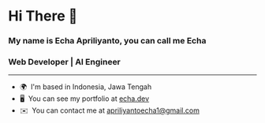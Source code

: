Hi There 👋 
========================================================================================================================================
### My name is Echa Apriliyanto, you can call me Echa
### Web Developer | AI Engineer
---------------------------

* 🌍  I'm based in Indonesia, Jawa Tengah
* 🖥️  You can see my portfolio at [echa.dev](http://echa.dev)
* ✉️  You can contact me at [apriliyantoecha1@gmail.com](mailto:apriliyantoecha1@gmail.com)
